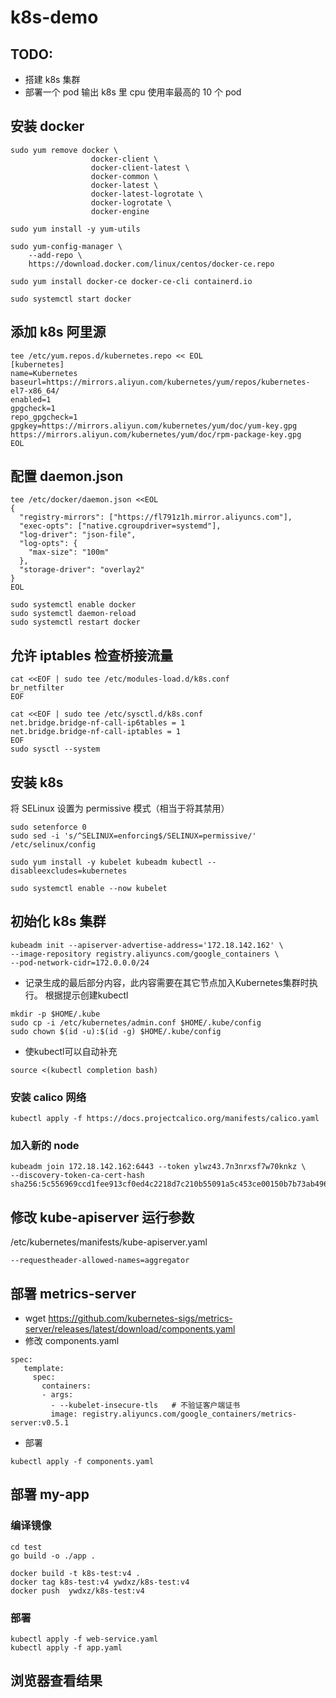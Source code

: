 
# k8s-demo
## TODO:
- 搭建 k8s 集群
- 部署一个 pod 输出 k8s 里 cpu 使用率最高的 10 个 pod 
## 安装 docker
```
sudo yum remove docker \
                  docker-client \
                  docker-client-latest \
                  docker-common \
                  docker-latest \
                  docker-latest-logrotate \
                  docker-logrotate \
                  docker-engine

sudo yum install -y yum-utils

sudo yum-config-manager \
    --add-repo \
    https://download.docker.com/linux/centos/docker-ce.repo

sudo yum install docker-ce docker-ce-cli containerd.io

sudo systemctl start docker
```
## 添加 k8s 阿里源
```
tee /etc/yum.repos.d/kubernetes.repo << EOL
[kubernetes]
name=Kubernetes
baseurl=https://mirrors.aliyun.com/kubernetes/yum/repos/kubernetes-el7-x86_64/
enabled=1
gpgcheck=1
repo_gpgcheck=1
gpgkey=https://mirrors.aliyun.com/kubernetes/yum/doc/yum-key.gpg https://mirrors.aliyun.com/kubernetes/yum/doc/rpm-package-key.gpg
EOL
```
## 配置 daemon.json
```
tee /etc/docker/daemon.json <<EOL
{
  "registry-mirrors": ["https://fl791z1h.mirror.aliyuncs.com"],
  "exec-opts": ["native.cgroupdriver=systemd"],
  "log-driver": "json-file",
  "log-opts": {
    "max-size": "100m"
  },
  "storage-driver": "overlay2"
}
EOL

sudo systemctl enable docker
sudo systemctl daemon-reload
sudo systemctl restart docker
```
## 允许 iptables 检查桥接流量
```
cat <<EOF | sudo tee /etc/modules-load.d/k8s.conf
br_netfilter
EOF

cat <<EOF | sudo tee /etc/sysctl.d/k8s.conf
net.bridge.bridge-nf-call-ip6tables = 1
net.bridge.bridge-nf-call-iptables = 1
EOF
sudo sysctl --system
```
## 安装 k8s
将 SELinux 设置为 permissive 模式（相当于将其禁用）
```
sudo setenforce 0
sudo sed -i 's/^SELINUX=enforcing$/SELINUX=permissive/' /etc/selinux/config

sudo yum install -y kubelet kubeadm kubectl --disableexcludes=kubernetes

sudo systemctl enable --now kubelet
```
## 初始化 k8s 集群
```
kubeadm init --apiserver-advertise-address='172.18.142.162' \
--image-repository registry.aliyuncs.com/google_containers \
--pod-network-cidr=172.0.0.0/24
```
- 记录生成的最后部分内容，此内容需要在其它节点加入Kubernetes集群时执行。
根据提示创建kubectl
```
mkdir -p $HOME/.kube
sudo cp -i /etc/kubernetes/admin.conf $HOME/.kube/config
sudo chown $(id -u):$(id -g) $HOME/.kube/config
```
- 使kubectl可以自动补充
```
source <(kubectl completion bash)
```
### 安装 calico 网络
```
kubectl apply -f https://docs.projectcalico.org/manifests/calico.yaml
```
### 加入新的 node
```
kubeadm join 172.18.142.162:6443 --token ylwz43.7n3nrxsf7w70knkz \
--discovery-token-ca-cert-hash sha256:5c556969ccd1fee913cf0ed4c2218d7c210b55091a5c453ce00150b7b73ab496
```
## 修改 kube-apiserver 运行参数
/etc/kubernetes/manifests/kube-apiserver.yaml
```
--requestheader-allowed-names=aggregator
```
## 部署 metrics-server
- wget https://github.com/kubernetes-sigs/metrics-server/releases/latest/download/components.yaml
- 修改 components.yaml
```
spec:
   template:
     spec:
       containers:
       - args:
         - --kubelet-insecure-tls   # 不验证客户端证书
         image: registry.aliyuncs.com/google_containers/metrics-server:v0.5.1
```
- 部署 
```
kubectl apply -f components.yaml
```
## 部署 my-app
### 编译镜像
```
cd test 
go build -o ./app .

docker build -t k8s-test:v4 .
docker tag k8s-test:v4 ywdxz/k8s-test:v4
docker push  ywdxz/k8s-test:v4
```
### 部署
```
kubectl apply -f web-service.yaml
kubectl apply -f app.yaml
```
## 浏览器查看结果 
